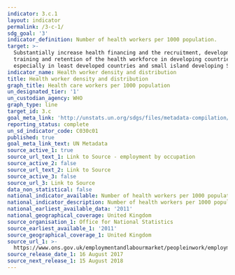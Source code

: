 ```yaml
---
indicator: 3.c.1
layout: indicator
permalink: /3-c-1/
sdg_goal: '3'
indicator_definition: Number of health workers per 1000 population.
target: >-
  Substantially increase health financing and the recruitment, development,
  training and retention of the health workforce in developing countries,
  especially in least developed countries and small island developing States
indicator_name: Health worker density and distribution
title: Health worker density and distribution
graph_title: Health care workers per 1000 population
un_designated_tier: '1'
un_custodian_agency: WHO
graph_type: line
target_id: 3.c
goal_meta_link: 'http://unstats.un.org/sdgs/files/metadata-compilation/Metadata-Goal-3.pdf'
reporting_status: complete
un_sd_indicator_code: C030c01
published: true
goal_meta_link_text: UN Metadata
source_active_1: true
source_url_text_1: Link to Source - employment by occupation
source_active_2: false
source_url_text_2: Link to Source
source_active_3: false
source_url_3: Link to Source
data_non_statistical: false
national_indicator_available: Number of health workers per 1000 population.
national_indicator_description: Number of health workers per 1000 population.
national_earliest_available_data: '2011'
national_geographical_coverage: United Kingdom
source_organisation_1: Office for National Statistics
source_earliest_available_1: '2011'
source_geographical_coverage_1: United Kingdom
source_url_1: >-
  https://www.ons.gov.uk/employmentandlabourmarket/peopleinwork/employmentandemployeetypes/datasets/employmentbyoccupationemp04
source_release_date_1: 16 August 2017
source_next_release_1: 15 August 2018
---
```



